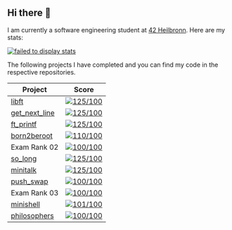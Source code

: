 ## Hi there 👋

I am currently a software engineering student at [42 Heilbronn](https://www.42heilbronn.de/en/). Here are my stats:



[![failed to display stats](https://badge42.vercel.app/api/v2/clav54d3u00110fky9m2d889w/stats?cursusId=21&coalitionId=160)](https://github.com/JaeSeoKim/badge42)



The following projects I have completed and you can find my code in the respective repositories.

|  Project  |  Score  |
|-----------|---------|
|  [libft](https://github.com/aaron-22766/42_libft.git)  |  [![125/100](https://badge42.vercel.app/api/v2/clav54d3u00110fky9m2d889w/project/2829023)](https://github.com/JaeSeoKim/badge42)  |
|  [get_next_line](https://github.com/aaron-22766/42_get_next_line.git)  |  [![125/100](https://badge42.vercel.app/api/v2/clav54d3u00110fky9m2d889w/project/2862958)](https://github.com/JaeSeoKim/badge42)  |
|  [ft_printf](https://github.com/aaron-22766/42_ft_printf.git)  | [![125/100](https://badge42.vercel.app/api/v2/clav54d3u00110fky9m2d889w/project/2878534)](https://github.com/JaeSeoKim/badge42)  |
|  [born2beroot](https://github.com/aaron-22766/42_born2beroot.git)  |  [![110/100](https://badge42.vercel.app/api/v2/clav54d3u00110fky9m2d889w/project/2893889)](https://github.com/JaeSeoKim/badge42)  |
|  Exam Rank 02  |  [![100/100](https://badge42.vercel.app/api/v2/clav54d3u00110fky9m2d889w/project/2928654)](https://github.com/JaeSeoKim/badge42)  |
|  [so_long](https://github.com/aaron-22766/42_so_long.git)  |  [![125/100](https://badge42.vercel.app/api/v2/clav54d3u00110fky9m2d889w/project/2916515)](https://github.com/JaeSeoKim/badge42)  |
|  [minitalk](https://github.com/aaron-22766/42_minitalk.git)  |  [![125/100](https://badge42.vercel.app/api/v2/clav54d3u00110fky9m2d889w/project/2971977)](https://github.com/JaeSeoKim/badge42)  |
|  [push_swap](https://github.com/aaron-22766/42_push_swap.git)  |  [![100/100](https://badge42.vercel.app/api/v2/clav54d3u00110fky9m2d889w/project/2998854)](https://github.com/JaeSeoKim/badge42)  |
|  Exam Rank 03  |  [![100/100](https://badge42.vercel.app/api/v2/clav54d3u00110fky9m2d889w/project/3078006)](https://github.com/JaeSeoKim/badge42)  |
|  [minishell](https://github.com/aaron-22766/42_minishell.git)  |  [![101/100](https://badge42.vercel.app/api/v2/clav54d3u00110fky9m2d889w/project/3095637)](https://github.com/JaeSeoKim/badge42)  |
|  [philosophers](https://github.com/aaron-22766/42_philosophers.git)  |  [![100/100](https://badge42.vercel.app/api/v2/clav54d3u00110fky9m2d889w/project/3078162)](https://github.com/JaeSeoKim/badge42)  |
